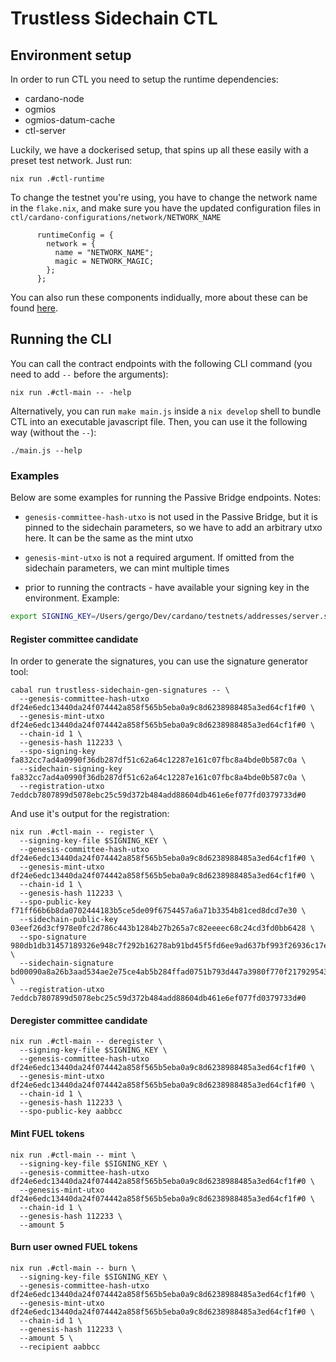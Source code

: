 # Trustless Sidechain CTL
## Environment setup

In order to run CTL you need to setup the runtime dependencies:
* cardano-node
* ogmios
* ogmios-datum-cache
* ctl-server

Luckily, we have a dockerised setup, that spins up all these easily with a preset test network. Just run:
```
nix run .#ctl-runtime
```

To change the testnet you're using, you have to change the network name in the `flake.nix`, and make sure you have the updated configuration files in `ctl/cardano-configurations/network/NETWORK_NAME`
```
      runtimeConfig = {
        network = {
          name = "NETWORK_NAME";
          magic = NETWORK_MAGIC;
        };
      };
```

You can also run these components indidually, more about these can be found [here](https://github.com/Plutonomicon/cardano-transaction-lib/blob/develop/doc/runtime.md).

## Running the CLI

You can call the contract endpoints with the following CLI command (you need to add `--` before the arguments):
```
nix run .#ctl-main -- -help
```

Alternatively, you can run `make main.js` inside a `nix develop` shell to bundle CTL into an executable javascript file.
Then, you can use it the following way (without the `--`):
```
./main.js --help
```

### Examples

Below are some examples for running the Passive Bridge endpoints.
Notes:
- `genesis-committee-hash-utxo` is not used in the Passive Bridge, but it is pinned to the sidechain parameters, so we have to add an arbitrary utxo here. It can be the same as the mint utxo

- `genesis-mint-utxo` is not a required argument. If omitted from the sidechain parameters, we can mint multiple times

- prior to running the contracts - have available your signing key in the environment. Example:

```bash
export SIGNING_KEY=/Users/gergo/Dev/cardano/testnets/addresses/server.skey
```

#### Register committee candidate

In order to generate the signatures, you can use the signature generator tool:

```
cabal run trustless-sidechain-gen-signatures -- \
  --genesis-committee-hash-utxo df24e6edc13440da24f074442a858f565b5eba0a9c8d6238988485a3ed64cf1f#0 \
  --genesis-mint-utxo df24e6edc13440da24f074442a858f565b5eba0a9c8d6238988485a3ed64cf1f#0 \
  --chain-id 1 \
  --genesis-hash 112233 \
  --spo-signing-key fa832cc7ad4a0990f36db287df51c62a64c12287e161c07fbc8a4bde0b587c0a \
  --sidechain-signing-key fa832cc7ad4a0990f36db287df51c62a64c12287e161c07fbc8a4bde0b587c0a \
  --registration-utxo 7eddcb7807899d5078ebc25c59d372b484add88604db461e6ef077fd0379733d#0
```

And use it's output for the registration:

```
nix run .#ctl-main -- register \
  --signing-key-file $SIGNING_KEY \
  --genesis-committee-hash-utxo df24e6edc13440da24f074442a858f565b5eba0a9c8d6238988485a3ed64cf1f#0 \
  --genesis-mint-utxo df24e6edc13440da24f074442a858f565b5eba0a9c8d6238988485a3ed64cf1f#0 \
  --chain-id 1 \
  --genesis-hash 112233 \
  --spo-public-key f71ff66b6b8da0702444183b5ce5de09f6754457a6a71b3354b81ced8dcd7e30 \
  --sidechain-public-key 03eef26d3cf978e0fc2d786c443b1284b27b265a7c82eeeec68c24cd3fd0bb6428 \
  --spo-signature 980db1db31457189326e948c7f292b16278ab91bd45f5fd6ee9ad637bf993f26936c17ee126e510c52d0a3381b52acb36a2a89d4fe55a587cf3478678114dd0f \
  --sidechain-signature bd00090a8a26b3aad534ae2e75ce4ab5b284ffad0751b793d447a3980f770f217929543c21bc7d2567c6ee0c23b983e3983f22d8eb41dfb901a6c31ae3d5b41d \
  --registration-utxo 7eddcb7807899d5078ebc25c59d372b484add88604db461e6ef077fd0379733d#0
```

#### Deregister committee candidate

```
nix run .#ctl-main -- deregister \
  --signing-key-file $SIGNING_KEY \
  --genesis-committee-hash-utxo df24e6edc13440da24f074442a858f565b5eba0a9c8d6238988485a3ed64cf1f#0 \
  --genesis-mint-utxo df24e6edc13440da24f074442a858f565b5eba0a9c8d6238988485a3ed64cf1f#0 \
  --chain-id 1 \
  --genesis-hash 112233 \
  --spo-public-key aabbcc
```

#### Mint FUEL tokens

```
nix run .#ctl-main -- mint \
  --signing-key-file $SIGNING_KEY \
  --genesis-committee-hash-utxo df24e6edc13440da24f074442a858f565b5eba0a9c8d6238988485a3ed64cf1f#0 \
  --genesis-mint-utxo df24e6edc13440da24f074442a858f565b5eba0a9c8d6238988485a3ed64cf1f#0 \
  --chain-id 1 \
  --genesis-hash 112233 \
  --amount 5
```


#### Burn user owned FUEL tokens

```
nix run .#ctl-main -- burn \
  --signing-key-file $SIGNING_KEY \
  --genesis-committee-hash-utxo df24e6edc13440da24f074442a858f565b5eba0a9c8d6238988485a3ed64cf1f#0 \
  --genesis-mint-utxo df24e6edc13440da24f074442a858f565b5eba0a9c8d6238988485a3ed64cf1f#0 \
  --chain-id 1 \
  --genesis-hash 112233 \
  --amount 5 \
  --recipient aabbcc
```

